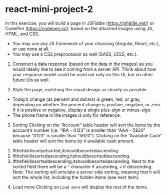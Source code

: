 # react-mini-project-2
In this exercise, you will build a page in JSFiddle (https://jsfiddle.net/) or CodePen (https://codepen.io/), based on the attached images using JS, HTML, and CSS.

- You may use any JS framework of your choosing (Angular, React, etc.), or use none at all.
- You may use a CSS preprocessor as well (SASS, LESS, etc.).

1) Construct a data response (based on the data in the images) as you would ideally like to see it coming from a server API. Think about how your response model could be used not only on this UI, but on other future UIs as well.

2) Style the page, matching the visual design as closely as possible.
- Today’s change (as percent and dollars) is green, red, or gray, depending on whether the percent change is positive, negative, or zero. If it is positive or negative, display a single plus-sign or minus-sign.
- The phone frame in the images is only for reference.

3) Sorting
Clicking on the “Account” table header will sort the items by the account’s number (i.e. “IRA – 0123” is smaller than “AAA – 5920” because “0123” is smaller than “5920”).
Clicking on the “Available Cash” table header will sort the items by it available cash amount.
1. Ifthefieldisnotyetsorted,itshouldbesortedascending.
2. Ifthefieldissortedascending,itshouldbesorteddescending.
3. Ifthefieldissorteddescending,itshouldbesortedascending.
Next to the sorted field there will be a `^` character if ascending, `v` if descending.
Note: The sorting will simulate a server side sorting, meaning that it will sort the whole list, including the hidden items (see next item).

4) Load more
Clicking on `Load more` will display the rest of the items.
